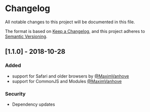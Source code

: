 # Changelog
All notable changes to this project will be documented in this file.

The format is based on [Keep a Changelog](https://keepachangelog.com/en/1.0.0/),
and this project adheres to [Semantic Versioning](https://semver.org/spec/v2.0.0.html).

## [1.1.0] - 2018-10-28 
### Added 
-  support for Safari and older browsers by [@MaximVanhove](https://github.com/MaximVanhove)
- support for CommonJS and Modules [@MaximVanhove](https://github.com/MaximVanhove)

### Security
- Dependency updates
